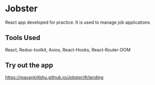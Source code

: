 # Jobster
React app developed for practice. It is used to manage job applications

## Tools Used
React, Redux-toolkit, Axios, React-Hooks, React-Router-DOM

## Try out the app
https://mayankiitbhu.github.io/Jobster/#/landing
